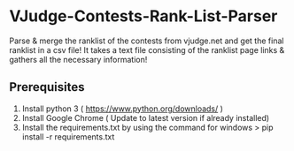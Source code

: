 # VJudge-Contests-Rank-List-Parser
Parse & merge the ranklist of the contests from vjudge.net and get the final ranklist in a csv file! It takes a text file consisting of the ranklist page links & gathers all the necessary information!

## Prerequisites
1. Install python 3 ( https://www.python.org/downloads/ )
2. Install Google Chrome ( Update to latest version if already installed)
3. Install the requirements.txt by using the command for windows > pip install -r requirements.txt

